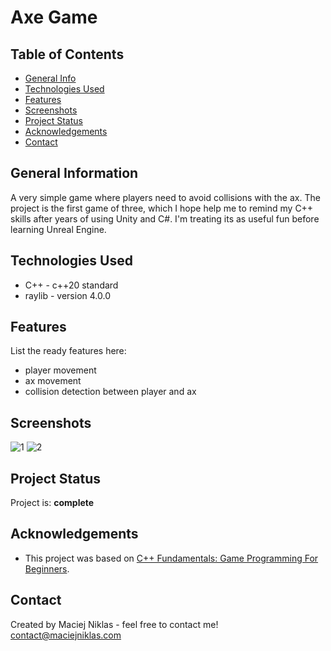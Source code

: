 # Axe Game

## Table of Contents
* [General Info](#general-information)
* [Technologies Used](#technologies-used)
* [Features](#features)
* [Screenshots](#screenshots)
* [Project Status](#project-status)
* [Acknowledgements](#acknowledgements)
* [Contact](#contact)


## General Information
A very simple game where players need to avoid collisions with the ax. The project is the first game of three, which I hope help me to remind my C++ skills after years of using Unity and C#. I'm treating its as useful fun before learning Unreal Engine.


## Technologies Used
- C++ - c++20 standard
- raylib - version 4.0.0


## Features
List the ready features here:
- player movement
- ax movement
- collision detection between player and ax


## Screenshots
![1](./screenshots/1.png)
![2](./screenshots/2.png)

## Project Status
Project is: __complete__


## Acknowledgements
- This project was based on [C++ Fundamentals: Game Programming For Beginners](https://www.gamedev.tv/p/cpp-fundamentals).


## Contact
Created by Maciej Niklas - feel free to contact me!
contact@maciejniklas.com